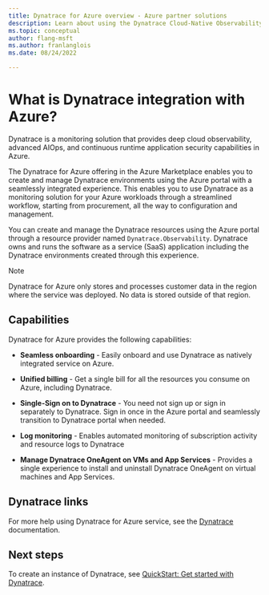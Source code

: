 ```yaml
---
title: Dynatrace for Azure overview - Azure partner solutions
description: Learn about using the Dynatrace Cloud-Native Observability Platform in the Azure Marketplace.
ms.topic: conceptual
author: flang-msft
ms.author: franlanglois
ms.date: 08/24/2022

---
```


# What is Dynatrace integration with Azure?

Dynatrace is a monitoring solution that provides deep cloud observability, advanced AIOps, and continuous runtime application security capabilities in Azure.

The Dynatrace for Azure offering in the Azure Marketplace enables you to create and manage Dynatrace environments using the Azure portal with a seamlessly integrated experience. This enables you to use Dynatrace as a monitoring solution for your Azure workloads through a streamlined workflow, starting from procurement, all the way to configuration and management.

You can create and manage the Dynatrace resources using the Azure portal through a resource provider named `Dynatrace.Observability`. Dynatrace owns and runs the software as a service (SaaS) application including the Dynatrace environments created through this experience.

> [!NOTE]
> Dynatrace for Azure only stores and processes customer data in the region where the service was deployed. No data is stored outside of that region.

## Capabilities

Dynatrace for Azure provides the following capabilities:

- **Seamless onboarding** - Easily onboard and use Dynatrace as natively integrated service on Azure.

- **Unified billing** - Get a single bill for all the resources you consume on Azure, including Dynatrace.

- **Single-Sign on to Dynatrace** - You need not sign up or sign in separately to Dynatrace. Sign in once in the Azure portal and seamlessly transition to Dynatrace portal when needed.

- **Log monitoring** - Enables automated monitoring of subscription activity and resource logs to Dynatrace

- **Manage Dynatrace OneAgent on VMs and App Services** - Provides a single experience to install and uninstall Dynatrace OneAgent on virtual machines and App Services.

## Dynatrace links

For more help using Dynatrace for Azure service, see the [Dynatrace](https://aka.ms/partners/Dynatrace/PartnerDocs) documentation.

## Next steps

To create an instance of Dynatrace, see [QuickStart: Get started with Dynatrace](dynatrace-create.md).
